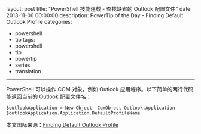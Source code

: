 layout: post
title: "PowerShell 技能连载 - 查找缺省的 Outlook 配置文件"
date: 2013-11-06 00:00:00
description: PowerTip of the Day - Finding Default Outlook Profile
categories:
- powershell
- tip
tags:
- powershell
- tip
- powertip
- series
- translation
---
PowerShell 可以操作 COM 对象，例如 Outlook 应用程序。以下简单的两行代码能返回当前的 Outlook 配置文件名：

	$outlookApplication = New-Object -ComObject Outlook.Application
	$outlookApplication.Application.DefaultProfileName 

<!--more-->
本文国际来源：[Finding Default Outlook Profile](http://community.idera.com/powershell/powertips/b/tips/posts/finding-default-outlook-profile)
